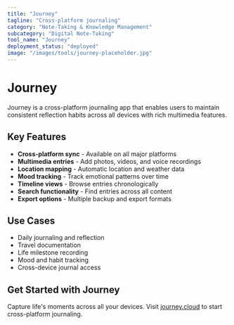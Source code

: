 ```yaml
---
title: "Journey"
tagline: "Cross-platform journaling"
category: "Note-Taking & Knowledge Management"
subcategory: "Digital Note-Taking"
tool_name: "Journey"
deployment_status: "deployed"
image: "/images/tools/journey-placeholder.jpg"
---
```


# Journey

Journey is a cross-platform journaling app that enables users to maintain consistent reflection habits across all devices with rich multimedia features.

## Key Features

- **Cross-platform sync** - Available on all major platforms
- **Multimedia entries** - Add photos, videos, and voice recordings
- **Location mapping** - Automatic location and weather data
- **Mood tracking** - Track emotional patterns over time
- **Timeline views** - Browse entries chronologically
- **Search functionality** - Find entries across all content
- **Export options** - Multiple backup and export formats

## Use Cases

- Daily journaling and reflection
- Travel documentation
- Life milestone recording
- Mood and habit tracking
- Cross-device journal access

## Get Started with Journey

Capture life's moments across all your devices. Visit [journey.cloud](https://journey.cloud) to start cross-platform journaling.